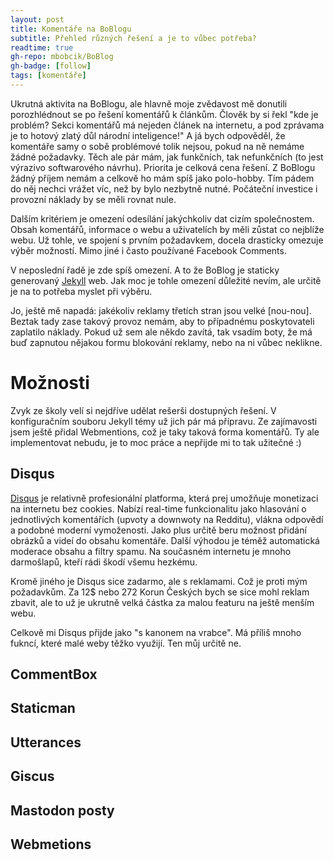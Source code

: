 ```yaml
---
layout: post
title: Komentáře na BoBlogu
subtitle: Přehled různých řešení a je to vůbec potřeba?
readtime: true
gh-repo: mbobcik/BoBlog
gh-badge: [follow]
tags: [komentáře]
---
```


Ukrutná aktivita na BoBlogu, ale hlavně moje zvědavost mě donutili porozhlédnout se po řešení komentářů k článkům.
Člověk by si řekl "kde je problém? Sekci komentářů má nejeden článek na internetu, a pod zprávama je to hotový zlatý důl národní inteligence!"
A já bych odpověděl, že komentáře samy o sobě problémové tolik nejsou, pokud na ně nemáme žádné požadavky.
Těch ale pár mám, jak funkčních, tak nefunkčních (to jest výrazivo softwarového návrhu).
Priorita je celková cena řešení. 
Z BoBlogu žádný příjem nemám a celkově ho mám spíš jako polo-hobby.
Tím pádem do něj nechci vrážet víc, než by bylo nezbytně nutné.
Počáteční investice i provozní náklady by se měli rovnat nule. 

Dalším kritériem je omezení odesílání jakýchkoliv dat cizím společnostem. 
Obsah komentářů, informace o webu a uživatelích by měli zůstat co nejblíže webu. 
Už tohle, ve spojení s prvním požadavkem, docela drasticky omezuje výběr možností.
Mimo jiné i často používané Facebook Comments.

V neposlední řadě je zde spíš omezení.
A to že BoBlog je staticky generovaný [Jekyll](https://jekyllrb.com/) web.
Jak moc je tohle omezení důležité nevím, ale určitě je na to potřeba myslet při výběru.

Jo, ještě mě napadá: jakékoliv reklamy třetích stran jsou velké \[nou-nou\].
Beztak tady zase takový provoz nemám, aby to případnému poskytovateli zaplatilo náklady.
Pokud už sem ale někdo zavítá, tak vsadím boty, že má buď zapnutou nějakou formu blokování reklamy,
nebo na ni vůbec neklikne.

# Možnosti
Zvyk ze školy velí si nejdříve udělat rešerši dostupných řešení.
V konfiguračním souboru Jekyll témy už jich pár má přípravu.
Ze zajímavosti jsem ještě přidal Webmentions, což je taky taková forma komentářů.
Ty ale implementovat nebudu, je to moc práce a nepřijde mi to tak užitečné :)

## Disqus
[Disqus](https://disqus.com/) je relativně profesionální platforma, která prej umožňuje monetizaci na internetu bez cookies. Nabízí real-time funkcionalitu jako hlasování o jednotlivých komentářích (upvoty a downwoty na Redditu), vlákna odpovědí a podobné moderní vymoženosti. Jako plus určitě beru možnost přidání obrázků a videí do obsahu komentáře. Další výhodou je téměž automatická moderace obsahu a filtry spamu. Na současném internetu je mnoho darmošlapů, kteří rádi škodí všemu hezkému.

Kromě jiného je Disqus sice zadarmo, ale s reklamami. Což je proti mým požadavkům. Za 12$ nebo 272 Korun Českých bych se sice mohl reklam zbavit, ale to už je ukrutně velká částka za malou featuru na ještě menším webu. 

Celkově mi Disqus přijde jako "s kanonem na vrabce". Má příliš mnoho fukncí, které malé weby těžko využijí. Ten můj určitě ne.

## CommentBox

## Staticman

## Utterances

## Giscus

## Mastodon posty

## Webmetions

